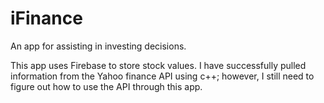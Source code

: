 # iFinance
An app for assisting in investing decisions.

This app uses Firebase to store stock values.
I have successfully pulled information from the Yahoo finance API using c++; however, I still need to figure out how to use the API through this app.
